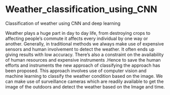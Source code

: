 # Weather_classification_using_CNN
Classification of weather using CNN and deep learning

Weather plays a huge part in day to day life, from
destroying crops to affecting people’s commute it affects every
individual by one way or another. Generally, in traditional
methods we always make use of expensive sensors and human
involvement to detect the weather. It often ends up giving results
with low accuracy. There’s also a constraint on the availability of
human resources and expensive instruments .Hence to save the
human efforts and instruments the new approach of classifying
the approach has been proposed. This approach involves use of
computer vision and machine learning to classify the weather
condition based on the image. We can make use of surveillance
cameras which are readily available to get the image of the
outdoors and detect the weather based on the Image and time.

